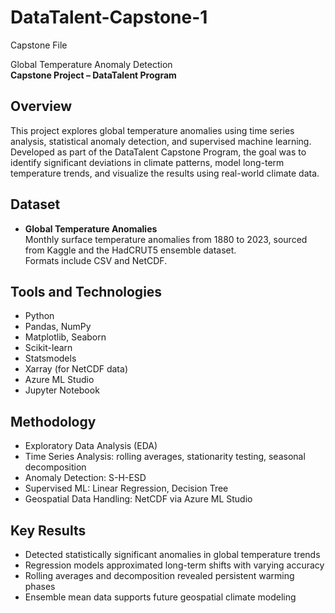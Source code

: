 # DataTalent-Capstone-1
Capstone File

 Global Temperature Anomaly Detection  
**Capstone Project – DataTalent Program**

## Overview

This project explores global temperature anomalies using time series analysis, statistical anomaly detection, and supervised machine learning. Developed as part of the DataTalent Capstone Program, the goal was to identify significant deviations in climate patterns, model long-term temperature trends, and visualize the results using real-world climate data.

## Dataset

- **Global Temperature Anomalies**  
  Monthly surface temperature anomalies from 1880 to 2023, sourced from Kaggle and the HadCRUT5 ensemble dataset.  
  Formats include CSV and NetCDF.

## Tools and Technologies

- Python  
- Pandas, NumPy  
- Matplotlib, Seaborn  
- Scikit-learn  
- Statsmodels  
- Xarray (for NetCDF data)  
- Azure ML Studio  
- Jupyter Notebook

## Methodology

- Exploratory Data Analysis (EDA)  
- Time Series Analysis: rolling averages, stationarity testing, seasonal decomposition  
- Anomaly Detection: S-H-ESD  
- Supervised ML: Linear Regression, Decision Tree  
- Geospatial Data Handling: NetCDF via Azure ML Studio

## Key Results

- Detected statistically significant anomalies in global temperature trends  
- Regression models approximated long-term shifts with varying accuracy  
- Rolling averages and decomposition revealed persistent warming phases  
- Ensemble mean data supports future geospatial climate modeling


